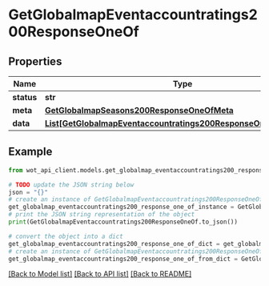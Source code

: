 # GetGlobalmapEventaccountratings200ResponseOneOf


## Properties

Name | Type | Description | Notes
------------ | ------------- | ------------- | -------------
**status** | **str** |  | 
**meta** | [**GetGlobalmapSeasons200ResponseOneOfMeta**](GetGlobalmapSeasons200ResponseOneOfMeta.md) |  | 
**data** | [**List[GetGlobalmapEventaccountratings200ResponseOneOfDataInner]**](GetGlobalmapEventaccountratings200ResponseOneOfDataInner.md) |  | 

## Example

```python
from wot_api_client.models.get_globalmap_eventaccountratings200_response_one_of import GetGlobalmapEventaccountratings200ResponseOneOf

# TODO update the JSON string below
json = "{}"
# create an instance of GetGlobalmapEventaccountratings200ResponseOneOf from a JSON string
get_globalmap_eventaccountratings200_response_one_of_instance = GetGlobalmapEventaccountratings200ResponseOneOf.from_json(json)
# print the JSON string representation of the object
print(GetGlobalmapEventaccountratings200ResponseOneOf.to_json())

# convert the object into a dict
get_globalmap_eventaccountratings200_response_one_of_dict = get_globalmap_eventaccountratings200_response_one_of_instance.to_dict()
# create an instance of GetGlobalmapEventaccountratings200ResponseOneOf from a dict
get_globalmap_eventaccountratings200_response_one_of_from_dict = GetGlobalmapEventaccountratings200ResponseOneOf.from_dict(get_globalmap_eventaccountratings200_response_one_of_dict)
```
[[Back to Model list]](../README.md#documentation-for-models) [[Back to API list]](../README.md#documentation-for-api-endpoints) [[Back to README]](../README.md)


